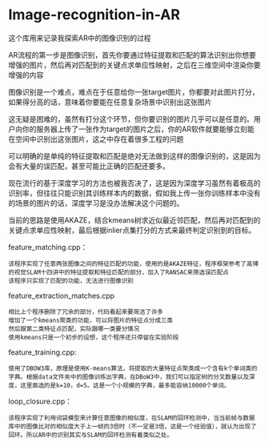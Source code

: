 # Image-recognition-in-AR
这个库用来记录我探索AR中的图像识别的过程

AR流程的第一步是图像识别，首先你要通过特征提取和匹配的算法识别出你想要增强的图片，然后再对匹配到的关键点求单应性映射，之后在三维空间中渲染你要增强的内容

图像识别是一个难点，难点在于任意给你一张target图片，你都要对此图片打分，如果得分高的话，意味着你要能在任意复杂场景中识别出这张图片

这无疑是困难的，虽然有打分这个环节，但你要识别的图片几乎可以是任意的。用户向你的服务器上传了一张作为target的图片之后，你的AR软件就要能够立刻能在空间中识别出这张图片，这之中存在着很多工程的问题

可以明确的是单纯的特征提取和匹配是绝对无法做到这样的图像识别的，这是因为会有大量的误匹配，甚至可能比正确的匹配还要多。

现在流行的基于深度学习的方法也被我否决了，这是因为深度学习虽然有着极高的识别率，但往往只能识别其训练样本内的数据，假如我上传一张你训练样本中没有的场景的图片的话，深度学习是没办法解决这个问题的。


当前的思路是使用AKAZE，结合kmeans树求近似最近邻匹配，然后再对匹配到的关键点求单应性映射，最后根据inlier点集打分的方式来最终判定识别到的目标。

feature_matching.cpp：
    
    该程序实现了任意两张图像之间的特征匹配的功能，使用的是AKAZE特征，程序框架参考了高博的视觉SLAM十四讲中的特征提取和特征匹配的部分，加入了RANSAC来筛选误匹配点
    该程序只实现了匹配的功能，无法进行图像识别

feature_extraction_matches.cpp
    
    相比上个程序删除了冗余的部分，代码看起来要简洁了许多
    增加了一个kmeans聚类的功能，可以将图片的特征点分成三类
    然后跟第二类特征点匹配，实际跟哪一类要分情况
    使用kmeans只是一个初步的设想，这个程序还只停留在实验阶段
    
feature_training.cpp:
    
    使用了DBOW3库，原理是使用K-means算法，将提取的大量特征点聚类成一个含有k个单词类的字典。根据data文件夹中的图像训练出字典，在DBoW3中，我们可以指定树的分叉数量以及深度，这里面选的是k=10，d=5。这是一个小规模的字典，最多能容纳10000个单词。
    
loop_closure.cpp：
    
    该程序实现了利用词袋模型来计算任意图像的相似度，在SLAM的回环检测中，当当前帧与数据库中的图像比对的相似度大于上一帧的3倍时（不一定是3倍，这是一个经验值），就认为出现了回环。所以AR中的识别其实与SLAM的回环检测有着类似之处。
